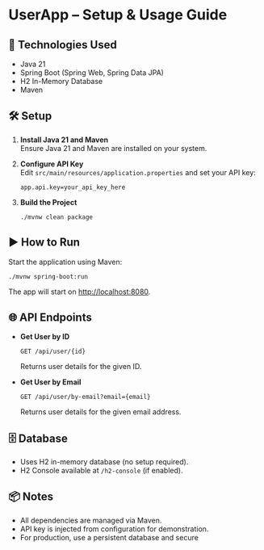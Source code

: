 # UserApp – Setup & Usage Guide

## 🚀 Technologies Used
- Java 21
- Spring Boot (Spring Web, Spring Data JPA)
- H2 In-Memory Database
- Maven

## 🛠️ Setup

1. **Install Java 21 and Maven**  
   Ensure Java 21 and Maven are installed on your system.

2. **Configure API Key**  
   Edit `src/main/resources/application.properties` and set your API key:
   ```
   app.api.key=your_api_key_here
   ```

3. **Build the Project**
   ```bash
   ./mvnw clean package
   ```

## ▶️ How to Run

Start the application using Maven:
```bash
./mvnw spring-boot:run
```

The app will start on [http://localhost:8080](http://localhost:8080).

## 🌐 API Endpoints

- **Get User by ID**
  ```
  GET /api/user/{id}
  ```
  Returns user details for the given ID.

- **Get User by Email**
  ```
  GET /api/user/by-email?email={email}
  ```
  Returns user details for the given email address.

## 🗄️ Database

- Uses H2 in-memory database (no setup required).
- H2 Console available at `/h2-console` (if enabled).

## 📦 Notes

- All dependencies are managed via Maven.
- API key is injected from configuration for demonstration.
- For production, use a persistent database and secure